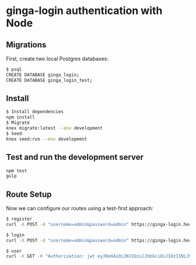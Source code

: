# ginga-login authentication with Node

## Migrations

First, create two local Postgres databases:
```sh
$ psql
CREATE DATABASE ginga_login;
CREATE DATABASE ginga_login_test;
```

## Install

```sh
$ Install dependencies
npm install
$ Migrate
knex migrate:latest --env development
$ Seed
knex seed:run --env development
```

## Test and run the development server

```sh
npm test
gulp
```

## Route Setup

Now we can configure our routes using a test-first approach:
```sh
$ register
curl -X POST -d "username=admin&password=admin" https://ginga-login.herokuapp.com/auth/register

$ login
curl -X POST -d "username=admin&password=admin" https://ginga-login.herokuapp.com/auth/login

$ user
curl -X GET -H "Authorization: jwt eyJ0eXAiOiJKV1QiLCJhbGciOiJIUzI1NiJ9.eyJleHAiOjE1MDg0MzQ5MzEsImlhdCI6MTUwNzIyODkzMSwic3ViIjoyfQ.ePbnNS8jIvBXqv97gyUh_9llVy3br9dH7ft4xDoq7OA" https://ginga-login.herokuapp.com/auth/user
```